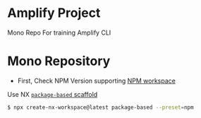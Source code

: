 # Amplify Project

Mono Repo For training Amplify CLI

# Mono Repository

- First, Check NPM Version supporting [NPM workspace](https://docs.npmjs.com/cli/v7/using-npm/workspaces)

Use NX [`package-based` scaffold](https://nx.dev/getting-started/package-based-repo-tutorial)

```bash
$ npx create-nx-workspace@latest package-based --preset=npm
```
